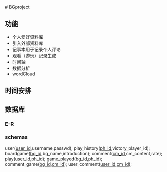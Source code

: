 
\# BGproject
## 功能
- 个人爱好资料库
- 引入外部资料库
- 记事本用于记录个人评论
- 观看（游玩）记录生成
- 时间轴
- 数据分析
- wordCloud
## 时间安排
## 数据库
### E-R
### schemas
user(<u>user_id</u>,username,passwd);
play_history(<u>ph_id</u>,victory_player_id);
boardgame(<u>bg_id</u>,bg_name,introduction);
comment(<u>cm_id</u>,cm_content,rate);
play(<u>user_id,ph_id</u>);
game_played(<u>bg_id,ph_id</u>);
comment_game(<u>bg_id,cm_id</u>);
user_comment(<u>user_id,cm_id</u>);